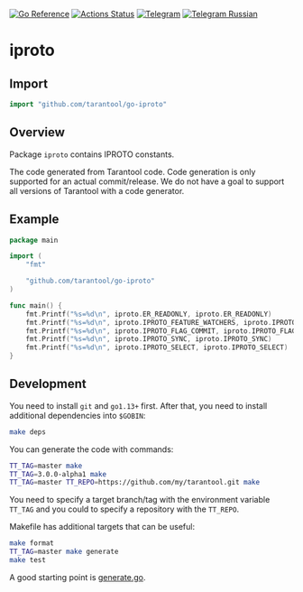 [![Go Reference][godoc-badge]][godoc-url]
[![Actions Status][actions-badge]][actions-url]
[![Telegram][telegram-badge]][telegram-url]
[![Telegram Russian][telegram-badge]][telegramru-url]

# iproto

## Import

```go
import "github.com/tarantool/go-iproto"
```

## Overview

Package `iproto` contains IPROTO constants.

The code generated from Tarantool code. Code generation is only supported for
an actual commit/release. We do not have a goal to support all versions of
Tarantool with a code generator.

## Example

```go
package main

import (
	"fmt"

	"github.com/tarantool/go-iproto"
)

func main() {
	fmt.Printf("%s=%d\n", iproto.ER_READONLY, iproto.ER_READONLY)
	fmt.Printf("%s=%d\n", iproto.IPROTO_FEATURE_WATCHERS, iproto.IPROTO_FEATURE_WATCHERS)
	fmt.Printf("%s=%d\n", iproto.IPROTO_FLAG_COMMIT, iproto.IPROTO_FLAG_COMMIT)
	fmt.Printf("%s=%d\n", iproto.IPROTO_SYNC, iproto.IPROTO_SYNC)
	fmt.Printf("%s=%d\n", iproto.IPROTO_SELECT, iproto.IPROTO_SELECT)
}
```

## Development

You need to install `git` and `go1.13+` first. After that, you need to install
additional dependencies into `$GOBIN`:

```bash
make deps
```

You can generate the code with commands:

```bash
TT_TAG=master make
TT_TAG=3.0.0-alpha1 make
TT_TAG=master TT_REPO=https://github.com/my/tarantool.git make
```

You need to specify a target branch/tag with the environment variable `TT_TAG`
and you could to specify a repository with the `TT_REPO`.

Makefile has additional targets that can be useful:

```bash
make format
TT_TAG=master make generate
make test
```

A good starting point is [generate.go](./generate.go).

[actions-badge]: https://github.com/tarantool/go-iproto/actions/workflows/test.yml/badge.svg
[actions-url]: https://github.com/tarantool/go-iproto/actions/workflows/test.yml
[godoc-badge]: https://pkg.go.dev/badge/github.com/tarantool/go-iproto.svg
[godoc-url]: https://pkg.go.dev/github.com/tarantool/go-iproto
[telegram-badge]: https://img.shields.io/badge/Telegram-join%20chat-blue.svg
[telegram-url]: http://telegram.me/tarantool
[telegramru-url]: http://telegram.me/tarantoolru
